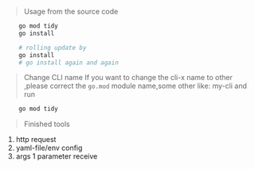 > Usage
from the source code 
````bash 
    go mod tidy 
    go install 
````

````bash
    # rolling update by
    go install 
    # go install again and again 
````
> Change CLI name
If  you want to change the cli-x name to other ,please correct the `go.mod` module name,some other like: my-cli and run 
````bash
    go mod tidy 
````
> Finished tools
1. http request
2. yaml-file/env config 
3. args 1 parameter receive